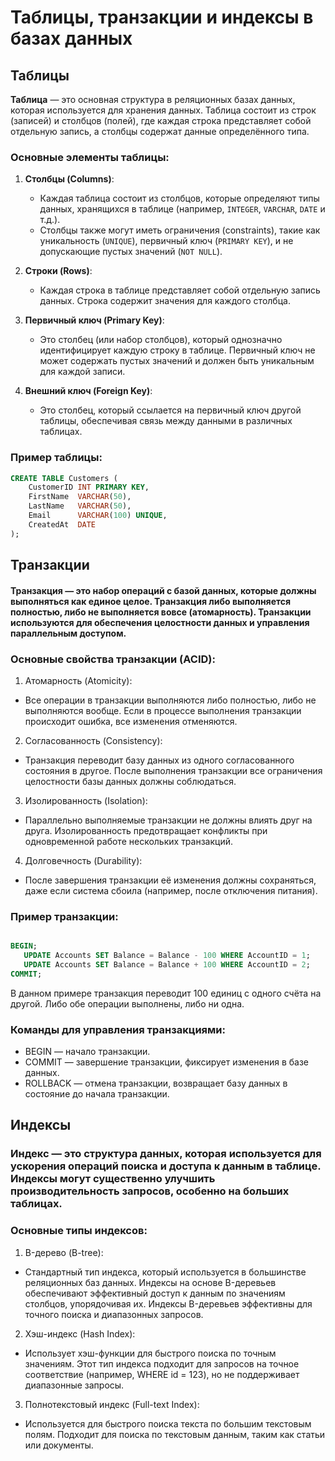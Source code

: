 # Таблицы, транзакции и индексы в базах данных

## Таблицы

**Таблица** — это основная структура в реляционных базах данных, которая используется для хранения данных. Таблица состоит из строк (записей) и столбцов (полей), где каждая строка представляет собой отдельную запись, а столбцы содержат данные определённого типа.

### Основные элементы таблицы:

1. **Столбцы (Columns)**:
   - Каждая таблица состоит из столбцов, которые определяют типы данных, хранящихся в таблице (например, `INTEGER`, `VARCHAR`, `DATE` и т.д.).
   - Столбцы также могут иметь ограничения (constraints), такие как уникальность (`UNIQUE`), первичный ключ (`PRIMARY KEY`), и не допускающие пустых значений (`NOT NULL`).

2. **Строки (Rows)**:
   - Каждая строка в таблице представляет собой отдельную запись данных. Строка содержит значения для каждого столбца.

3. **Первичный ключ (Primary Key)**:
   - Это столбец (или набор столбцов), который однозначно идентифицирует каждую строку в таблице. Первичный ключ не может содержать пустых значений и должен быть уникальным для каждой записи.

4. **Внешний ключ (Foreign Key)**:
   - Это столбец, который ссылается на первичный ключ другой таблицы, обеспечивая связь между данными в различных таблицах.

### Пример таблицы:

```sql
CREATE TABLE Customers (
    CustomerID INT PRIMARY KEY,
    FirstName  VARCHAR(50),
    LastName   VARCHAR(50),
    Email      VARCHAR(100) UNIQUE,
    CreatedAt  DATE
);
```
## Транзакции
#### Транзакция — это набор операций с базой данных, которые должны выполняться как единое целое. Транзакция либо выполняется полностью, либо не выполняется вовсе (атомарность). Транзакции используются для обеспечения целостности данных и управления параллельным доступом.

### Основные свойства транзакции (ACID):
1. Атомарность (Atomicity):

- Все операции в транзакции выполняются либо полностью, либо не выполняются вообще. Если в процессе выполнения транзакции происходит ошибка, все изменения отменяются.

2. Согласованность (Consistency):

- Транзакция переводит базу данных из одного согласованного состояния в другое. После выполнения транзакции все ограничения целостности базы данных должны соблюдаться.

3. Изолированность (Isolation):

- Параллельно выполняемые транзакции не должны влиять друг на друга. Изолированность предотвращает конфликты при одновременной работе нескольких транзакций.

4. Долговечность (Durability):

- После завершения транзакции её изменения должны сохраняться, даже если система сбоила (например, после отключения питания).

### Пример транзакции:
```sql

BEGIN;
   UPDATE Accounts SET Balance = Balance - 100 WHERE AccountID = 1;
   UPDATE Accounts SET Balance = Balance + 100 WHERE AccountID = 2;
COMMIT;
```
В данном примере транзакция переводит 100 единиц с одного счёта на другой. Либо обе операции выполнены, либо ни одна.

### Команды для управления транзакциями:
- BEGIN — начало транзакции.
- COMMIT — завершение транзакции, фиксирует изменения в базе данных.
- ROLLBACK — отмена транзакции, возвращает базу данных в состояние до начала транзакции.
## Индексы
### Индекс — это структура данных, которая используется для ускорения операций поиска и доступа к данным в таблице. Индексы могут существенно улучшить производительность запросов, особенно на больших таблицах.

### Основные типы индексов:
1. B-дерево (B-tree):

- Стандартный тип индекса, который используется в большинстве реляционных баз данных. Индексы на основе B-деревьев обеспечивают эффективный доступ к данным по значениям столбцов, упорядочивая их.
Индексы B-деревьев эффективны для точного поиска и диапазонных запросов.

2. Хэш-индекс (Hash Index):

- Использует хэш-функции для быстрого поиска по точным значениям. Этот тип индекса подходит для запросов на точное соответствие (например, WHERE id = 123), но не поддерживает диапазонные запросы.

3. Полнотекстовый индекс (Full-text Index):

- Используется для быстрого поиска текста по большим текстовым полям. Подходит для поиска по текстовым данным, таким как статьи или документы.
